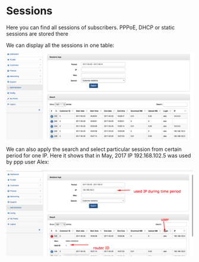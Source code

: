 Sessions
========

Here you can find all sessions of subscribers. PPPoE, DHCP or static sessions are stored there

We can display all the sessions in one table:

![Sessions](sessions.png)

We can also apply the search and select particular session from certain period for one IP. Here it shows that in May, 2017 IP 192.168.102.5 was used by ppp user Alex: 

![Search sessions](search_sessions.png)